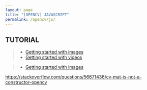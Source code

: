 ```yaml
---
layout: page
title: "[OPENCV] JAVASCRIPT"
permalink: /opencv/js/
---
```


## TUTORIAL

> - [Getting started with images](/opencv/js/tutorial/getting-started-with-images/)
> - [Getting started with videos](/opencv/js/tutorial/getting-started-with-videos/)

> - [Getting started with images](https://docs.opencv.org/4.2.0/df/d24/tutorial_js_image_display.html)

https://stackoverflow.com/questions/56671436/cv-mat-is-not-a-constructor-opencv
